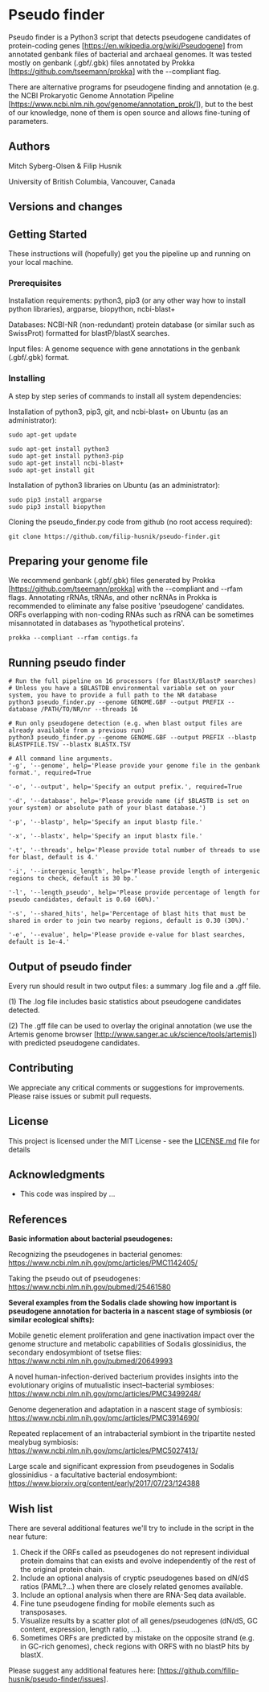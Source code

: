 # Pseudo finder
Pseudo finder is a Python3 script that detects pseudogene candidates of protein-coding genes [https://en.wikipedia.org/wiki/Pseudogene] from annotated genbank files of bacterial and archaeal genomes. It was tested mostly on genbank (.gbf/.gbk) files annotated by Prokka [https://github.com/tseemann/prokka] with the --compliant flag.

There are alternative programs for pseudogene finding and annotation (e.g. the NCBI Prokaryotic Genome Annotation Pipeline [https://www.ncbi.nlm.nih.gov/genome/annotation_prok/]), but to the best of our knowledge, none of them is open source and allows fine-tuning of parameters.


## Authors
Mitch Syberg-Olsen & Filip Husnik

University of British Columbia, Vancouver, Canada

## Versions and changes


## Getting Started

These instructions will (hopefully) get you the pipeline up and running on your local machine.

### Prerequisites

Installation requirements: python3, pip3 (or any other way how to install python libraries), argparse, biopython, ncbi-blast+

Databases: NCBI-NR (non-redundant) protein database (or similar such as SwissProt) formatted for blastP/blastX searches.

Input files: A genome sequence with gene annotations in the genbank (.gbf/.gbk) format.


### Installing

A step by step series of commands to install all system dependencies:

Installation of python3, pip3, git, and ncbi-blast+ on Ubuntu (as an administrator):
```
sudo apt-get update

sudo apt-get install python3
sudo apt-get install python3-pip
sudo apt-get install ncbi-blast+
sudo apt-get install git
```

Installation of python3 libraries on Ubuntu (as an administrator):
```
sudo pip3 install argparse
sudo pip3 install biopython
```

Cloning the pseudo_finder.py code from github (no root access required):
```
git clone https://github.com/filip-husnik/pseudo-finder.git
```

## Preparing your genome file

We recommend genbank (.gbf/.gbk) files generated by Prokka [https://github.com/tseemann/prokka] with the --compliant and --rfam flags. Annotating rRNAs, tRNAs, and other ncRNAs in Prokka is recommended to eliminate any false positive 'pseudogene' candidates. ORFs overlapping with non-coding RNAs such as rRNA can be sometimes misannotated in databases as 'hypothetical proteins'.

```
prokka --compliant --rfam contigs.fa
```

## Running pseudo finder

```
# Run the full pipeline on 16 processors (for BlastX/BlastP searches)
# Unless you have a $BLASTDB environmental variable set on your system, you have to provide a full path to the NR database
python3 pseudo_finder.py --genome GENOME.GBF --output PREFIX --database /PATH/TO/NR/nr --threads 16 

# Run only pseudogene detection (e.g. when blast output files are already available from a previous run)
python3 pseudo_finder.py --genome GENOME.GBF --output PREFIX --blastp BLASTPFILE.TSV --blastx BLASTX.TSV
```

```
# All command line arguments.
'-g', '--genome', help='Please provide your genome file in the genbank format.', required=True

'-o', '--output', help='Specify an output prefix.', required=True

'-d', '--database', help='Please provide name (if $BLASTB is set on your system) or absolute path of your blast database.')

'-p', '--blastp', help='Specify an input blastp file.'

'-x', '--blastx', help='Specify an input blastx file.'

'-t', '--threads', help='Please provide total number of threads to use for blast, default is 4.'

'-i', '--intergenic_length', help='Please provide length of intergenic regions to check, default is 30 bp.'

'-l', '--length_pseudo', help='Please provide percentage of length for pseudo candidates, default is 0.60 (60%).'

'-s', '--shared_hits', help='Percentage of blast hits that must be shared in order to join two nearby regions, default is 0.30 (30%).'

'-e', '--evalue', help='Please provide e-value for blast searches, default is 1e-4.'
```

## Output of pseudo finder
Every run should result in two output files: a summary .log file and a .gff file.

(1) The .log file includes basic statistics about pseudogene candidates detected.

(2) The .gff file can be used to overlay the original annotation (we use the Artemis genome browser [http://www.sanger.ac.uk/science/tools/artemis]) with predicted pseudogene candidates.

## Contributing

We appreciate any critical comments or suggestions for improvements. Please raise issues or submit pull requests.

## License

This project is licensed under the MIT License - see the [LICENSE.md](LICENSE.md) file for details

## Acknowledgments

* This code was inspired by ...

## References

**Basic information about bacterial pseudogenes:**

Recognizing the pseudogenes in bacterial genomes: https://www.ncbi.nlm.nih.gov/pmc/articles/PMC1142405/

Taking the pseudo out of pseudogenes: https://www.ncbi.nlm.nih.gov/pubmed/25461580

**Several examples from the Sodalis clade showing how important is pseudogene annotation for bacteria in a nascent stage of symbiosis (or similar ecological shifts):**

Mobile genetic element proliferation and gene inactivation impact over the genome structure and metabolic capabilities of Sodalis glossinidius, the secondary endosymbiont of tsetse flies: https://www.ncbi.nlm.nih.gov/pubmed/20649993

A novel human-infection-derived bacterium provides insights into the evolutionary origins of mutualistic insect–bacterial symbioses: https://www.ncbi.nlm.nih.gov/pmc/articles/PMC3499248/

Genome degeneration and adaptation in a nascent stage of symbiosis: https://www.ncbi.nlm.nih.gov/pmc/articles/PMC3914690/

Repeated replacement of an intrabacterial symbiont in the tripartite nested mealybug symbiosis: https://www.ncbi.nlm.nih.gov/pmc/articles/PMC5027413/

Large scale and significant expression from pseudogenes in Sodalis glossinidius - a facultative bacterial endosymbiont: https://www.biorxiv.org/content/early/2017/07/23/124388

## Wish list
There are several additional features we'll try to include in the script in the near future:

1. Check if the ORFs called as pseudogenes do not represent individual protein domains that can exists and evolve independently of the rest of the original protein chain.
2. Include an optional analysis of cryptic pseudogenes based on dN/dS ratios (PAML?...) when there are closely related genomes available.
3. Include an optional analysis when there are RNA-Seq data available.
4. Fine tune pseudogene finding for mobile elements such as transposases.
5. Visualize results by a scatter plot of all genes/pseudogenes (dN/dS, GC content, expression, length ratio, ...).
6. Sometimes ORFs are predicted by mistake on the opposite strand (e.g. in GC-rich genomes), check regions with ORFS with no blastP hits by blastX.

Please suggest any additional features here: [https://github.com/filip-husnik/pseudo-finder/issues].
